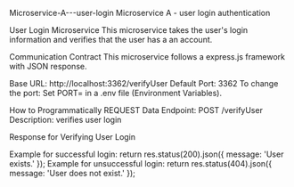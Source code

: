 Microservice-A---user-login
Microservice A - user login authentication

User Login Microservice This microservice takes the user's login information and verifies that the user has a an account.

Communication Contract This microservice follows a express.js framework with JSON response.

Base URL: http://localhost:3362/verifyUser Default Port: 3362 To change the port: Set PORT= in a .env file (Environment Variables).

How to Programmatically REQUEST Data Endpoint: POST /verifyUser Description: verifies user login

Response for Verifying User Login

Example for successful login: return res.status(200).json({ message: 'User exists.' }); Example for unsuccessful login: return res.status(404).json({ message: 'User does not exist.' });
